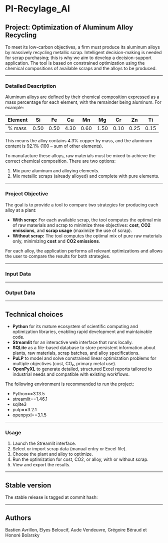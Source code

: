 # PI-Recylage_Al

## Project: Optimization of Aluminum Alloy Recycling

To meet its low-carbon objectives, a firm must produce its aluminum alloys by massively recycling metallic scrap. Intelligent decision-making is needed for scrap purchasing; this is why we aim to develop a decision-support application. The tool is based on constrained optimization using the chemical compositions of available scraps and the alloys to be produced.

---

### Detailed Description

Aluminum alloys are defined by their chemical composition expressed as a mass percentage for each element, with the remainder being aluminum. For example:

| Element | Si   | Fe   | Cu   | Mn   | Mg   | Cr   | Zn   | Ti   |
|---------|------|------|------|------|------|------|------|------|
| % mass  | 0.50 | 0.50 | 4.30 | 0.60 | 1.50 | 0.10 | 0.25 | 0.15 |

This means the alloy contains 4.3% copper by mass, and the aluminum content is 92.1% (100 – sum of other elements).

To manufacture these alloys, raw materials must be mixed to achieve the correct chemical composition. There are two options:
1. Mix pure aluminum and alloying elements.
2. Mix metallic scraps (already alloyed) and complete with pure elements.

---

### Project Objective

The goal is to provide a tool to compare two strategies for producing each alloy at a plant:

- **With scrap:** For each available scrap, the tool computes the optimal mix of raw materials and scrap to minimize three objectives: **cost**, **CO2 emissions**, and **scrap usage** (maximize the use of scrap).
- **Without scrap:** The tool computes the optimal mix of pure raw materials only, minimizing **cost** and **CO2 emissions**.

For each alloy, the application performs all relevant optimizations and allows the user to compare the results for both strategies.

---

### Input Data


---

### Output Data


---

## Technical choices

- **Python** for its mature ecosystem of scientific computing and optimization libraries, enabling rapid development and maintainable code.  
- **Streamlit** for an interactive web interface that runs locally. 
- **SQLite** as a file-based database to store persistent information about plants, raw materials, scrap batches, and alloy specifications.
- **PuLP** to model and solve constrained linear optimization problems for multiple objectives (cost, CO₂, primary metal use).
- **OpenPyXL** to generate detailed, structured Excel reports tailored to industrial needs and compatible with existing workflows.  

The following environment is recommended to run the project:
- Python==3.13.5
- streamlit==1.46.1
- sqlite3 
- pulp==3.2.1
- openpyxl==3.1.5

---

### Usage

1. Launch the Streamlit interface.
2. Select or import scrap data (manual entry or Excel file).
3. Choose the plant and alloy to optimize.
4. Run the optimization for cost, CO2, or alloy, with or without scrap.
5. View and export the results.

---

## Stable version
The stable release is tagged at commit hash:  

---

## Authors

Bastien Avrillon, Elyes Beloucif, Aude Vendeuvre, Grégoire Béraud et Honoré Boïarsky